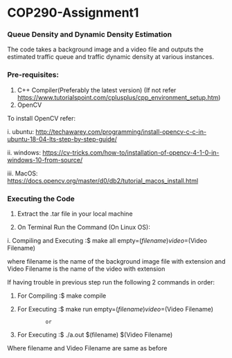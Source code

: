 # COP290-Assignment1

### Queue Density and Dynamic Density Estimation

The code takes a background image and a video file and outputs the estimated traffic queue and traffic dynamic density at various instances.

### Pre-requisites:
1) C++ Compiler(Preferably the latest version) (If not refer https://www.tutorialspoint.com/cplusplus/cpp_environment_setup.htm)
2) OpenCV

To install OpenCV refer:

i. ubuntu: http://techawarey.com/programming/install-opencv-c-c-in-ubuntu-18-04-lts-step-by-step-guide/

ii. windows: https://cv-tricks.com/how-to/installation-of-opencv-4-1-0-in-windows-10-from-source/

iii. MacOS: https://docs.opencv.org/master/d0/db2/tutorial_macos_install.html

### Executing the Code

1) Extract the .tar file in your local machine

2) On Terminal Run the Command (On Linux OS):

i. Compiling and Executing :$ make all empty=$(filename) video=$(Video Filename) 

where filename is the name of the background image file with extension and Video Filename is the name of the video with extension

If having trouble in previous step run the following 2 commands in order:

1) For Compiling :$ make compile

2) For Executing :$ make run empty=$(filename) video=$(Video Filename) 

				or
2) For Executing :$ ./a.out $(filename) $(Video Filename)

Where filename and Video Filename are same as before
